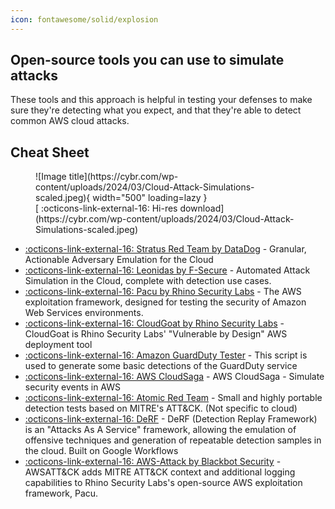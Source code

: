 ```yaml
---
icon: fontawesome/solid/explosion
---
```


## Open-source tools you can use to simulate attacks

These tools and this approach is helpful in testing your defenses to make sure they're detecting what you expect, and that they're able to detect common AWS cloud attacks.

## Cheat Sheet
<figure markdown>
  ![Image title](https://cybr.com/wp-content/uploads/2024/03/Cloud-Attack-Simulations-scaled.jpeg){ width="500" loading=lazy }
    <figcaption>[ :octicons-link-external-16: Hi-res download](https://cybr.com/wp-content/uploads/2024/03/Cloud-Attack-Simulations-scaled.jpeg)</figcaption>
</figure>


- [ :octicons-link-external-16: Stratus Red Team by DataDog](https://github.com/DataDog/stratus-red-team/tree/main) - Granular, Actionable Adversary Emulation for the Cloud
- [ :octicons-link-external-16: Leonidas by F-Secure](https://github.com/WithSecureLabs/leonidas) - Automated Attack Simulation in the Cloud, complete with detection use cases.
- [ :octicons-link-external-16: Pacu by Rhino Security Labs](https://github.com/RhinoSecurityLabs/pacu) - The AWS exploitation framework, designed for testing the security of Amazon Web Services environments.
- [ :octicons-link-external-16: CloudGoat by Rhino Security Labs](https://github.com/RhinoSecurityLabs/cloudgoat) - CloudGoat is Rhino Security Labs' "Vulnerable by Design" AWS deployment tool
- [ :octicons-link-external-16: Amazon GuardDuty Tester](https://github.com/awslabs/amazon-guardduty-tester) - This script is used to generate some basic detections of the GuardDuty service
- [ :octicons-link-external-16: AWS CloudSaga](https://github.com/awslabs/aws-cloudsaga) - AWS CloudSaga - Simulate security events in AWS
- [ :octicons-link-external-16: Atomic Red Team](https://github.com/redcanaryco/atomic-red-team) - Small and highly portable detection tests based on MITRE's ATT&CK. (Not specific to cloud)
- [ :octicons-link-external-16: DeRF](https://github.com/vectra-ai-research/derf) - DeRF (Detection Replay Framework) is an "Attacks As A Service" framework, allowing the emulation of offensive techniques and generation of repeatable detection samples in the cloud. Built on Google Workflows
- [ :octicons-link-external-16: AWS-Attack by Blackbot Security](https://github.com/blackbotsecurity/AWS-Attack) - AWSATT&CK adds MITRE ATT&CK context and additional logging capabilities to Rhino Security Labs's open-source AWS exploitation framework, Pacu.